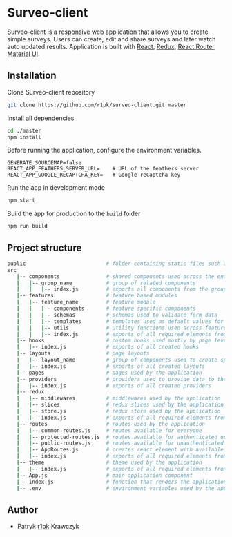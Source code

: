 # Surveo-client

Surveo-client is a responsive web application that allows you to create simple surveys. Users can create, edit and share surveys and later watch auto updated results.
Application is built with [React](https://reactjs.org/), [Redux](https://redux.js.org/), [React Router](https://reacttraining.com/react-router/), [Material UI](https://mui.com/).

## Installation

Clone Surveo-client repository

```bash
git clone https://github.com/r1pk/surveo-client.git master
```

Install all dependencies

```bash
cd ./master
npm install
```

Before running the application, configure the environment variables.

```env
GENERATE_SOURCEMAP=false
REACT_APP_FEATHERS_SERVER_URL=    # URL of the feathers server
REACT_APP_GOOGLE_RECAPTCHA_KEY=   # Google reCaptcha key
```

Run the app in development mode

```bash
npm start
```

Build the app for production to the `build` folder

```bash
npm run build
```

## Project structure

```bash
public                          # folder containing static files such as index.html
src
   |-- components               # shared components used across the entire application
   |   |-- group_name           # group of related components
   |   |   |-- index.js         # exports all components from the group
   |-- features                 # feature based modules
   |   |-- feature_name         # feature module
   |   |   |-- components       # feature specific components
   |   |   |-- schemas          # schemas used to validate form data
   |   |   |-- templates        # templates used as default values for form fields
   |   |   |-- utils            # utility functions used across feature
   |   |   |-- index.js         # exports of all required elements from specific feature
   |-- hooks                    # custom hooks used mostly by page level components
   |   |-- index.js             # exports of all created hooks
   |-- layouts                  # page layouts
   |   |-- layout_name          # group of components used to create specific layout
   |   |-- index.js             # exports of all created layouts
   |-- pages                    # pages used by the application
   |-- providers                # providers used to provide data to the application
   |   |-- index.js             # exports of all created providers
   |-- redux
   |   |-- middlewares          # middlewares used by the application
   |   |-- slices               # redux slices used by the application
   |   |-- store.js             # redux store used by the application
   |   |-- index.js             # exports of all required elements from redux
   |-- routes                   # routes used by the application
   |   |-- common-routes.js     # routes available for everyone
   |   |-- protected-routes.js  # routes available for authenticated users
   |   |-- public-routes.js     # routes available for unauthenticated users
   |   |-- AppRoutes.js         # creates react element with available routes
   |   |-- index.js             # exports of all required elements from router
   |-- theme                    # theme used by the application
   |   |-- index.js             # exports of all required elements from theme
   |-- App.js                   # main application component
   |-- index.js                 # function that renders the application
   |-- .env                     # environment variables used by the application
```

## Author

- Patryk [r1pk](https://github.com/r1pk) Krawczyk
